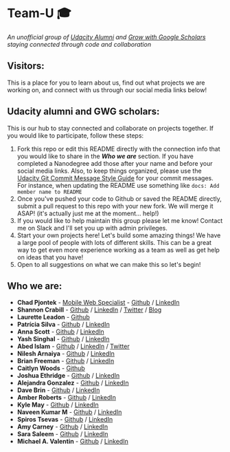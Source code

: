 
# Team-U :mortar_board:
*An unofficial group of [Udacity Alumni](https://www.udacity.com/) and [Grow with Google Scholars](https://www.udacity.com/grow-with-google) staying connected through code and collaboration*

## Visitors:
This is a place for you to learn about us, find out what projects we are working on, and connect with us through our social media links below!

## Udacity alumni and GWG scholars:
This is our hub to stay connected and collaborate on projects together. If you would like to participate, follow these steps:

1. Fork this repo or edit this README directly with the connection info that you would like to share in the ***Who we are*** section. If you have completed a Nanodegree add those after your name and before your social media links. Also, to keep things organized, please use the [Udacity Git Commit Message Style Guide](https://udacity.github.io/git-styleguide/) for your commit messages. For instance, when updating the README use something like `docs: Add member name to README`
2. Once you've pushed your code to Github or saved the README directly, submit a pull request to this repo with your new fork. We will merge it ASAP! (it's actually just me at the moment... help!)
3. If you would like to help maintain this group please let me know! Contact me on Slack and I'll set you up with admin privileges.
4. Start your own projects here! Let's build some amazing things! We have a large pool of people with lots of different skills. This can be a great way to get even more experience working as a team as well as get help on ideas that you have!
5. Open to all suggestions on what we can make this so let's begin!

## Who we are:
* **Chad Pjontek** - [Mobile Web Specialist](https://confirm.udacity.com/PQPKPWKC) - [Github](https://github.com/chadpjontek) / [LinkedIn](https://www.linkedin.com/in/chad-pjontek/)
* **Shannon Crabill** - [Github](https://github.com/scrabill) / [LinkedIn](https://www.linkedin.com/in/shannoncrabill/) / [Twitter](https://twitter.com/shannon_crabill) / [Blog](https://shannoncrabill.com/blog/)
* **Laurette Leadon** - [Github](https://github.com/psittacine)
* **Patrícia Silva** - [Github](https://github.com/PlaySnowi) / [LinkedIn](https://www.linkedin.com/in/patriciarrsilva/)
* **Anna Scott** - [Github](https://github.com/forfireonly) / [LinkedIn](https://www.linkedin.com/in/anna-scott-developer)
* **Yash Singhal** - [Github](https://github.com/yashgyy) / [LinkedIn](https://www.linkedin.com/in/yashsinghaldev/)
* **Abed Islam** - [Github](https://github.com/notacouch) / [LinkedIn](https://www.linkedin.com/in/notacouch/) / [Twitter](https://twitter.com/notacouch)
* **Nilesh Arnaiya** - [Github](https://github.com/NileshArnaiya) / [LinkedIn](https://linkedin.com/in/nilesh-arnaiya-892150b0/)
* **Brian Freeman** - [Github](https://github.com/AtlantaDancer) / [LinkedIn](https://www.linkedin.com/in/brian-freeman-41763739/)
* **Caitlyn Woods** - [Github](https://github.com/catielynncodes)
* **Joshua Ethridge** - [Github](https://github.com/jethridge13) / [LinkedIn](https://www.linkedin.com/in/joshua-ethridge/)
* **Alejandra Gonzalez** - [Github](https://github.com/alejandra-gonzalez) / [LinkedIn](https://www.linkedin.com/in/alejandragonzalez2/)
* **Dave Brin** - [Github](https://github.com/davidjbrin) / [LinkedIn](https://www.linkedin.com/in/davidjbrin/)
* **Amber Roberts** - [Github](https://github.com/AmberRoberts/) / [LinkedIn](https://www.linkedin.com/in/amberrobertsvt/)
* **Kyle May** - [Github](https://github.com/kylelmay) / [LinkedIn](https://www.linkedin.com/in/kylelmay)
* **Naveen Kumar M** - [Github](https://github.com/Naveenkhasyap) / [LinkedIn](https://www.linkedin.com/in/naveen-kumar-m-6890a228/)
* **Spiros Tsevas** - [Github](https://github.com/spi-ros) / [LinkedIn](https://www.linkedin.com/in/spyridon-tsevas-2531b7155)
* **Amy Carney** - [Github](https://github.com/digilou) / [LinkedIn](https://www.linkedin.com/in/carneyamy/)
* **Sara Saleem** - [Github](https://github.com/ssaleem) / [LinkedIn](https://www.linkedin.com/in/saraasaleem/)
* **Michael A. Valentin** - [Github](https://github.com/mike1136) / [LinkedIn](https://www.linkedin.com/in/michael-valent%C3%ADn-12906aa2/)
